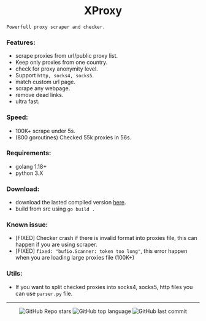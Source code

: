 <h1 align="center">XProxy</h1>

`Powerfull proxy scraper and checker.`

### Features:
- scrape proxies from url/public proxy list.
- Keep only proxies from one country.
- check for proxy anonymity level.
- Support `http, socks4, socks5`.
- match custom url page.
- scrape any webpage.
- remove dead links.
- ultra fast.

### Speed:
- 100K+ scrape under 5s.
- (800 goroutines) Checked 55k proxies in 56s.

### Requirements:
- golang 1.18+
- python 3.X

### Download:
- download the lasted compiled version [here](https://github.com/0xVichy/XProxy/releases/tag/lasted).
- build from src using `go build .`

### Known issue:
- [FIXED] Checker crash if there is invalid format into proxies file, this can happen if you are using scraper.
- [FIXED] `fixed: "bufio.Scanner: token too long"`, this error happen when you are loading large proxies file (100K+)

### Utils:
- If you want to split checked proxies into socks4, socks5, http files you can use `parser.py` file.

---

<p align="center">
    <img alt="GitHub Repo stars" src="https://img.shields.io/github/stars/VichyGopher/XProxy?style=for-the-badge&logo=stylelint&color=black">
    <img alt="GitHub top language" src="https://img.shields.io/github/languages/top/VichyGopher/XProxy?style=for-the-badge&logo=stylelint&color=black">
    <img alt="GitHub last commit" src="https://img.shields.io/github/last-commit/VichyGopher/XProxy?style=for-the-badge&logo=stylelint&color=black">
</p>
